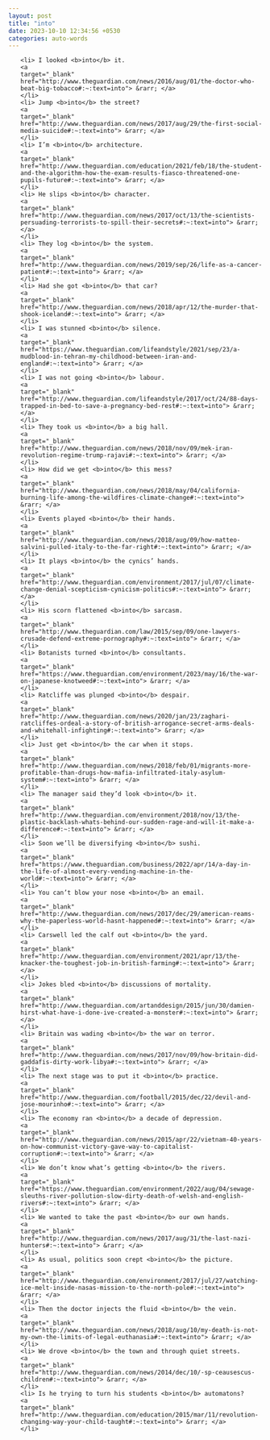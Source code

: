 ```yaml
---
layout: post
title: "into"
date: 2023-10-10 12:34:56 +0530
categories: auto-words
---
```

<ol>

    <li> I looked <b>into</b> it.
    <a 
    target="_blank" 
    href="http://www.theguardian.com/news/2016/aug/01/the-doctor-who-beat-big-tobacco#:~:text=into"> &rarr; </a>
    </li>
    <li> Jump <b>into</b> the street?
    <a 
    target="_blank" 
    href="http://www.theguardian.com/news/2017/aug/29/the-first-social-media-suicide#:~:text=into"> &rarr; </a>
    </li>
    <li> I’m <b>into</b> architecture.
    <a 
    target="_blank" 
    href="http://www.theguardian.com/education/2021/feb/18/the-student-and-the-algorithm-how-the-exam-results-fiasco-threatened-one-pupils-future#:~:text=into"> &rarr; </a>
    </li>
    <li> He slips <b>into</b> character.
    <a 
    target="_blank" 
    href="http://www.theguardian.com/news/2017/oct/13/the-scientists-persuading-terrorists-to-spill-their-secrets#:~:text=into"> &rarr; </a>
    </li>
    <li> They log <b>into</b> the system.
    <a 
    target="_blank" 
    href="http://www.theguardian.com/news/2019/sep/26/life-as-a-cancer-patient#:~:text=into"> &rarr; </a>
    </li>
    <li> Had she got <b>into</b> that car?
    <a 
    target="_blank" 
    href="http://www.theguardian.com/news/2018/apr/12/the-murder-that-shook-iceland#:~:text=into"> &rarr; </a>
    </li>
    <li> I was stunned <b>into</b> silence.
    <a 
    target="_blank" 
    href="https://www.theguardian.com/lifeandstyle/2021/sep/23/a-mudblood-in-tehran-my-childhood-between-iran-and-england#:~:text=into"> &rarr; </a>
    </li>
    <li> I was not going <b>into</b> labour.
    <a 
    target="_blank" 
    href="http://www.theguardian.com/lifeandstyle/2017/oct/24/88-days-trapped-in-bed-to-save-a-pregnancy-bed-rest#:~:text=into"> &rarr; </a>
    </li>
    <li> They took us <b>into</b> a big hall.
    <a 
    target="_blank" 
    href="http://www.theguardian.com/news/2018/nov/09/mek-iran-revolution-regime-trump-rajavi#:~:text=into"> &rarr; </a>
    </li>
    <li> How did we get <b>into</b> this mess?
    <a 
    target="_blank" 
    href="http://www.theguardian.com/news/2018/may/04/california-burning-life-among-the-wildfires-climate-change#:~:text=into"> &rarr; </a>
    </li>
    <li> Events played <b>into</b> their hands.
    <a 
    target="_blank" 
    href="http://www.theguardian.com/news/2018/aug/09/how-matteo-salvini-pulled-italy-to-the-far-right#:~:text=into"> &rarr; </a>
    </li>
    <li> It plays <b>into</b> the cynics’ hands.
    <a 
    target="_blank" 
    href="http://www.theguardian.com/environment/2017/jul/07/climate-change-denial-scepticism-cynicism-politics#:~:text=into"> &rarr; </a>
    </li>
    <li> His scorn flattened <b>into</b> sarcasm.
    <a 
    target="_blank" 
    href="http://www.theguardian.com/law/2015/sep/09/one-lawyers-crusade-defend-extreme-pornography#:~:text=into"> &rarr; </a>
    </li>
    <li> Botanists turned <b>into</b> consultants.
    <a 
    target="_blank" 
    href="https://www.theguardian.com/environment/2023/may/16/the-war-on-japanese-knotweed#:~:text=into"> &rarr; </a>
    </li>
    <li> Ratcliffe was plunged <b>into</b> despair.
    <a 
    target="_blank" 
    href="http://www.theguardian.com/news/2020/jan/23/zaghari-ratcliffes-ordeal-a-story-of-british-arrogance-secret-arms-deals-and-whitehall-infighting#:~:text=into"> &rarr; </a>
    </li>
    <li> Just get <b>into</b> the car when it stops.
    <a 
    target="_blank" 
    href="http://www.theguardian.com/news/2018/feb/01/migrants-more-profitable-than-drugs-how-mafia-infiltrated-italy-asylum-system#:~:text=into"> &rarr; </a>
    </li>
    <li> The manager said they’d look <b>into</b> it.
    <a 
    target="_blank" 
    href="http://www.theguardian.com/environment/2018/nov/13/the-plastic-backlash-whats-behind-our-sudden-rage-and-will-it-make-a-difference#:~:text=into"> &rarr; </a>
    </li>
    <li> Soon we’ll be diversifying <b>into</b> sushi.
    <a 
    target="_blank" 
    href="https://www.theguardian.com/business/2022/apr/14/a-day-in-the-life-of-almost-every-vending-machine-in-the-world#:~:text=into"> &rarr; </a>
    </li>
    <li> You can’t blow your nose <b>into</b> an email.
    <a 
    target="_blank" 
    href="http://www.theguardian.com/news/2017/dec/29/american-reams-why-the-paperless-world-hasnt-happened#:~:text=into"> &rarr; </a>
    </li>
    <li> Carswell led the calf out <b>into</b> the yard.
    <a 
    target="_blank" 
    href="http://www.theguardian.com/environment/2021/apr/13/the-knacker-the-toughest-job-in-british-farming#:~:text=into"> &rarr; </a>
    </li>
    <li> Jokes bled <b>into</b> discussions of mortality.
    <a 
    target="_blank" 
    href="http://www.theguardian.com/artanddesign/2015/jun/30/damien-hirst-what-have-i-done-ive-created-a-monster#:~:text=into"> &rarr; </a>
    </li>
    <li> Britain was wading <b>into</b> the war on terror.
    <a 
    target="_blank" 
    href="http://www.theguardian.com/news/2017/nov/09/how-britain-did-gaddafis-dirty-work-libya#:~:text=into"> &rarr; </a>
    </li>
    <li> The next stage was to put it <b>into</b> practice.
    <a 
    target="_blank" 
    href="http://www.theguardian.com/football/2015/dec/22/devil-and-jose-mourinho#:~:text=into"> &rarr; </a>
    </li>
    <li> The economy ran <b>into</b> a decade of depression.
    <a 
    target="_blank" 
    href="http://www.theguardian.com/news/2015/apr/22/vietnam-40-years-on-how-communist-victory-gave-way-to-capitalist-corruption#:~:text=into"> &rarr; </a>
    </li>
    <li> We don’t know what’s getting <b>into</b> the rivers.
    <a 
    target="_blank" 
    href="https://www.theguardian.com/environment/2022/aug/04/sewage-sleuths-river-pollution-slow-dirty-death-of-welsh-and-english-rivers#:~:text=into"> &rarr; </a>
    </li>
    <li> We wanted to take the past <b>into</b> our own hands.
    <a 
    target="_blank" 
    href="http://www.theguardian.com/news/2017/aug/31/the-last-nazi-hunters#:~:text=into"> &rarr; </a>
    </li>
    <li> As usual, politics soon crept <b>into</b> the picture.
    <a 
    target="_blank" 
    href="http://www.theguardian.com/environment/2017/jul/27/watching-ice-melt-inside-nasas-mission-to-the-north-pole#:~:text=into"> &rarr; </a>
    </li>
    <li> Then the doctor injects the fluid <b>into</b> the vein.
    <a 
    target="_blank" 
    href="http://www.theguardian.com/news/2018/aug/10/my-death-is-not-my-own-the-limits-of-legal-euthanasia#:~:text=into"> &rarr; </a>
    </li>
    <li> We drove <b>into</b> the town and through quiet streets.
    <a 
    target="_blank" 
    href="http://www.theguardian.com/news/2014/dec/10/-sp-ceausescus-children#:~:text=into"> &rarr; </a>
    </li>
    <li> Is he trying to turn his students <b>into</b> automatons?
    <a 
    target="_blank" 
    href="http://www.theguardian.com/education/2015/mar/11/revolution-changing-way-your-child-taught#:~:text=into"> &rarr; </a>
    </li>